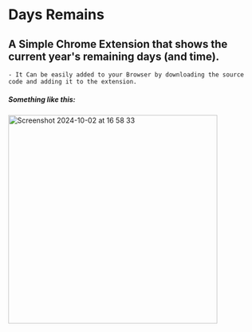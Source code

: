 # Days Remains

## A Simple Chrome Extension that shows the current year's remaining days (and time). 
    - It Can be easily added to your Browser by downloading the source code and adding it to the extension.

  ##### Something like this: 

<img width="419" alt="Screenshot 2024-10-02 at 16 58 33" src="https://github.com/user-attachments/assets/c9879617-baa0-4938-b745-9af9380cdfd7">
